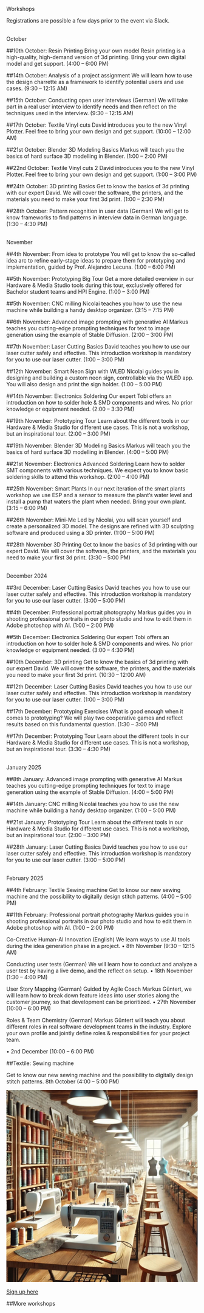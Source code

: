 Workshops

Registrations are possible a few days prior to the event via Slack. 

<br />
October

##10th October: Resin Printing
Bring your own model Resin printing is a high-quality, high-demand version of 3d printing. Bring your own digital model and get support. (4:00 – 6:00 PM)

##14th October: Analysis of a project assignment
We will learn how to use the design charrette as a framework to identify potential users and use cases. (9:30 – 12:15 AM)

##15th October: Conducting open user interviews (German)
We will take part in a real user interview to identify needs and then reflect on the techniques used in the interview. (9:30 – 12:15 AM)

##17th October: Textile Vinyl cuts
David introduces you to the new Vinyl Plotter. Feel free to bring your own design and get support. (10:00 – 12:00 AM)

##21st October: Blender 3D Modeling
Basics Markus will teach you the basics of hard surface 3D modelling in Blender. (1:00 – 2:00 PM)

##22nd October: Textile Vinyl cuts 2
David introduces you to the new Vinyl Plotter. Feel free to bring your own design and get support. (1:00 – 3:00 PM)

##24th October: 3D printing Basics
Get to know the basics of 3d printing with our expert David. We will cover the software, the printers, and the materials you need to make your first 3d print. (1:00 – 2:30 PM)

##28th October: Pattern recognition in user data (German)
We will get to know frameworks to find patterns in interview data in German language. (1:30 – 4:30 PM)

<br />
November

##4th November: From idea to prototype
You will get to know the so-called idea arc to refine early-stage ideas to prepare them for prototyping and implementation, guided by Prof. Alejandro Lecuna. (1:00 – 6:00 PM)

##5th November: Prototyping Big Tour
Get a more detailed overview in our Hardware & Media Studio tools during this tour, exclusively offered for Bachelor student teams and HPI Engine. (1:00 – 3:00 PM)

##5th November: CNC milling
Nicolai teaches you how to use the new machine while building a handy desktop organizer. (3:15 – 7:15 PM)

##6th November: Advanced image prompting with generative AI
Markus teaches you cutting-edge prompting techniques for text to image generation using the example of Stable Diffusion. (2:00 – 3:00 PM) 

##7th November: Laser Cutting Basics
David teaches you how to use our laser cutter safely and effective. This introduction workshop is mandatory for you to use our laser cutter. (1:00 – 3:00 PM)

##12th November: Smart Neon Sign with WLED
Nicolai guides you in designing and building a custom neon sign, controllable via the WLED app. You will also design and print the sign holder. (1:00 – 5:00 PM)

##14th November: Electronics Soldering
Our expert Tobi offers an introduction on how to solder hole & SMD components and wires. No prior knowledge or equipment needed. (2:00 – 3:30 PM)

##19th November: Prototyping Tour
Learn about the different tools in our Hardware & Media Studio for different use cases. This is not a workshop, but an inspirational tour. (2:00 – 3:00 PM)

##19th November: Blender 3D Modeling
Basics Markus will teach you the basics of hard surface 3D modelling in Blender. (4:00 – 5:00 PM)

##21st November: Electronics Advanced Soldering 
Learn how to solder SMT components with various techniques. We expect you to know basic soldering skills to attend this workshop. (2:00 – 4:00 PM)

##25th November: Smart Plants
In our next iteration of the smart plants workshop we use ESP and a sensor to measure the plant’s water level and install a pump that waters the plant when needed. Bring your own plant. (3:15 – 6:00 PM)

##26th November: Mini-Me 
Led by Nicolai, you will scan yourself and create a personalized 3D model. The designs are refined with 3D sculpting software and produced using a 3D printer. (1:00 – 5:00 PM)

##28th November 3D Printing
Get to know the basics of 3d printing with our expert David. We will cover the software, the printers, and the materials you need to make your first 3d print. (3:30 – 5:00 PM)

<br />
December 2024

##3rd December: Laser Cutting Basics
David teaches you how to use our laser cutter safely and effective. This introduction workshop is mandatory for you to use our laser cutter. (3:00 – 5:00 PM)

##4th December: Professional portrait photography
Markus guides you in shooting professional portraits in our photo studio and how to edit them in Adobe photoshop with AI. (1:00 – 2:00 PM)

##5th December: Electronics Soldering 
Our expert Tobi offers an introduction on how to solder hole & SMD components and wires. No prior knowledge or equipment needed. (3:00 – 4:30 PM)

##10th December: 3D printing
Get to know the basics of 3d printing with our expert David. We will cover the software, the printers, and the materials you need to make your first 3d print. (10:30 – 12:00 AM)

##12th December: Laser Cutting Basics
David teaches you how to use our laser cutter safely and effective. This introduction workshop is mandatory for you to use our laser cutter. (1:00 – 3:00 PM)

##17th December: Prototyping Exercises
What is good enough when it comes to prototyping? We will play two cooperative games and reflect results based on this fundamental question. (1:30 – 3:00 PM)

##17th December: Prototyping Tour
Learn about the different tools in our Hardware & Media Studio for different use cases. This is not a workshop, but an inspirational tour. (3:30 – 4:30 PM)

<br />
January 2025

##8th January: Advanced image prompting with generative AI
Markus teaches you cutting-edge prompting techniques for text to image generation using the example of Stable Diffusion. (4:00 – 5:00 PM)

##14th January: CNC milling 
Nicolai teaches you how to use the new machine while building a handy desktop organizer. (1:00 – 5:00 PM)

##21st January: Prototyping Tour
Learn about the different tools in our Hardware & Media Studio for different use cases. This is not a workshop, but an inspirational tour. (2:00 – 3:00 PM)

##28th January: Laser Cutting Basics
David teaches you how to use our laser cutter safely and effective. This introduction workshop is mandatory for you to use our laser cutter. (3:00 – 5:00 PM)

<br />
February 2025

##4th February: Textile Sewing machine 
Get to know our new sewing machine and the possibility to digitally design stitch patterns. (4:00 – 5:00 PM)

##11th February: Professional portrait photography
Markus guides you in shooting professional portraits in our photo studio and how to edit them in Adobe photoshop with AI. (1:00 – 2:00 PM)







Co-Creative Human-AI Innovation (English) We learn ways to use AI tools during the idea generation phase in a project.
•	8th November (9:30 – 12:15 AM)

Conducting user tests (German) We will learn how to conduct and analyze a user test by having a live demo, and the reflect on setup.
•	18th November (1:30 – 4:00 PM)

User Story Mapping (German) Guided by Agile Coach Markus Güntert, we will learn how to break down feature ideas into user stories along the customer journey, so that development can be prioritized.
•	27th November (10:00 – 6:00 PM)

Roles & Team Chemistry (German) Markus Güntert will teach you about different roles in real software development teams in the industry. Explore your own profile and jointly define roles & responsibilities for your project team.

•	2nd December (10:00 – 6:00 PM)



##Textile: Sewing machine 

Get to know our new sewing machine and the possibility to digitally design stitch patterns. 8th October (4:00 – 5:00 PM)

![Textile: Sewing Machine](<../mediaassets/thumbnails/textile sewing machine.jpg>)

[Sign up here](https://confluence.hpi.de/plugins/easyevents/event-hub.action#/eventhub/b658d0ce-b8e6-4e25-a5c1-4c98aaceaa29/1)

##More workshops